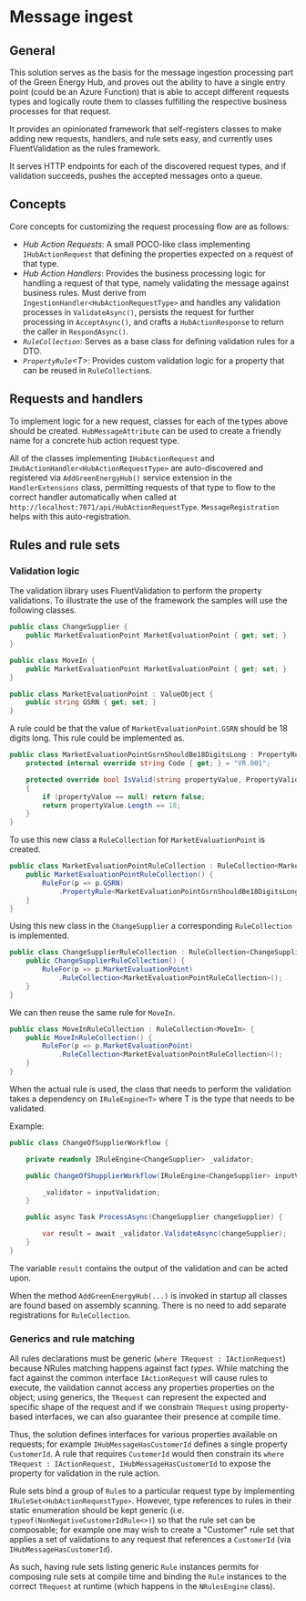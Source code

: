 # Message ingest

## General

This solution serves as the basis for the message ingestion processing part of the Green Energy Hub, and proves out the ability to have a single entry point (could be an Azure Function) that is able to accept different requests types and logically route them to classes fulfilling the respective business processes for that request.

It provides an opinionated framework that self-registers classes to make adding new requests, handlers, and rule sets easy, and currently uses FluentValidation as the rules framework.

It serves HTTP endpoints for each of the discovered request types, and if validation succeeds, pushes the accepted messages onto a queue.

## Concepts

Core concepts for customizing the request processing flow are as follows:

* *Hub Action Requests*: A small POCO-like class implementing `IHubActionRequest` that defining the properties expected on a request of that type.
* *Hub Action Handlers*: Provides the business processing logic for handling a request of that type, namely validating the message against business rules. Must derive from `IngestionHandler<HubActionRequestType>` and handles any validation processes in `ValidateAsync()`, persists the request for further processing in `AcceptAsync()`, and crafts a `HubActionResponse` to return the caller in `RespondAsync()`.
* *`RuleCollection`*: Serves as a base class for defining validation rules for a DTO.
* *`PropertyRule`&lt;T&gt;*: Provides custom validation logic for a property that can be reused in `RuleCollection`s.

## Requests and handlers

To implement logic for a new request, classes for each of the types above should be created. `HubMessageAttribute` can be used to create a friendly name for a concrete hub action request type.

All of the classes implementing `IHubActionRequest` and `IHubActionHandler<HubActionRequestType>` are auto-discovered and registered via `AddGreenEnergyHub()` service extension in the `HandlerExtensions` class, permitting requests of that type to flow to the correct handler automatically when called at `http://localhost:7071/api/HubActionRequestType`. `MessageRegistration` helps with this auto-registration.

## Rules and rule sets

### Validation logic

The validation library uses FluentValidation to perform the property validations. To illustrate the use of the framework the samples will use the following classes.

```csharp
public class ChangeSupplier {
    public MarketEvaluationPoint MarketEvaluationPoint { get; set; }
}

public class MoveIn {
    public MarketEvaluationPoint MarketEvaluationPoint { get; set; }
}

public class MarketEvaluationPoint : ValueObject {
    public string GSRN { get; set; }
}
```

A rule could be that the value of `MarketEvaluationPoint.GSRN` should be 18 digits long. This rule could be implemented as.

```csharp
public class MarketEvaluationPointGsrnShouldBe18DigitsLong : PropertyRule<string> {
    protected internal override string Code { get; } = "VR.001";

    protected override bool IsValid(string propertyValue, PropertyValidatorContext context)
    {
        if (propertyValue == null) return false;
        return propertyValue.Length == 18;
    }
}
```

To use this new class a `RuleCollection` for `MarketEvaluationPoint` is created.

``` csharp
public class MarketEvaluationPointRuleCollection : RuleCollection<MarketEvaluationPoint> {
    public MarketEvaluationPointRuleCollection() {
        RuleFor(p => p.GSRN)
            .PropertyRule<MarketEvaluationPointGsrnShouldBe18DigitsLong>();
    }
}
```

Using this new class in the `ChangeSupplier` a corresponding `RuleCollection` is implemented.

``` csharp
public class ChangeSupplierRuleCollection : RuleCollection<ChangeSupplier> {
    public ChangeSupplierRuleCollection() {
        RuleFor(p => p.MarketEvaluationPoint)
            .RuleCollection<MarketEvaluationPointRuleCollection>();
    }
}
```

We can then reuse the same rule for `MoveIn`.

``` csharp
public class MoveInRuleCollection : RuleCollection<MoveIn> {
    public MoveInRuleCollection() {
        RuleFor(p => p.MarketEvaluationPoint)
            .RuleCollection<MarketEvaluationPointRuleCollection>();
    }
}
```

When the actual rule is used, the class that needs to perform the validation takes a dependency on `IRuleEngine<T>` where T is the type that needs to be validated.

Example:

``` csharp
public class ChangeOfSupplierWorkflow {

    private readonly IRuleEngine<ChangeSupplier> _validator;

    public ChangeOfShupplierWorkflow(IRuleEngine<ChangeSupplier> inputValidation) {

        _validator = inputValidation;
    }

    public async Task ProcessAsync(ChangeSupplier changeSupplier) {

        var result = await _validator.ValidateAsync(changeSupplier);
    }
}
```

The variable `result` contains the output of the validation and can be acted upon.

When the method `AddGreenEnergyHub(...)` is invoked in startup all classes are found based on assembly scanning. There is no need to add separate registrations for `RuleCollection`.

### Generics and rule matching

All rules declarations must be generic (`where TRequest : IActionRequest`) because NRules matching happens against fact *types*. While matching the fact against the common interface `IActionRequest` will cause rules to execute, the validation cannot access any properties properties on the object; using generics, the `TRequest` can represent the expected and specific shape of the request and if we constrain `TRequest` using property-based interfaces, we can also guarantee their presence at compile time.

Thus, the solution defines interfaces for various properties available on requests; for example `IHubMessageHasCustomerId` defines a single property `CustomerId`. A rule that requires `CustomerId` would then constrain its `where TRequest : IActionRequest, IHubMessageHasCustomerId` to expose the property for validation in the rule action.

Rule sets bind a group of `Rule`s to a particular request type by implementing `IRuleSet<HubActionRequestType>`. However, type references to rules in their static enumeration should be kept generic (i.e. `typeof(NonNegativeCustomerIdRule<>)`) so that the rule set can be composable; for example one may wish to create a "Customer" rule set that applies a set of validations to any request that references a `CustomerId` (via `IHubMessageHasCustomerId`).

As such, having rule sets listing generic `Rule` instances permits for composing rule sets at compile time and binding the `Rule` instances to the correct `TRequest` at runtime (which happens in the `NRulesEngine` class).
